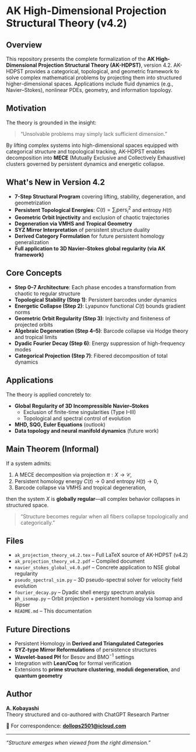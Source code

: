 # AK High-Dimensional Projection Structural Theory (v4.2)

## Overview
This repository presents the complete formalization of the **AK High-Dimensional Projection Structural Theory (AK-HDPST)**, version 4.2. AK-HDPST provides a categorical, topological, and geometric framework to solve complex mathematical problems by projecting them into structured higher-dimensional spaces. Applications include fluid dynamics (e.g., Navier–Stokes), nonlinear PDEs, geometry, and information topology.

## Motivation
The theory is grounded in the insight:

> “Unsolvable problems may simply lack sufficient dimension.”

By lifting complex systems into high-dimensional spaces equipped with categorical structure and topological tracking, AK-HDPST enables decomposition into **MECE** (Mutually Exclusive and Collectively Exhaustive) clusters governed by persistent dynamics and energetic collapse.

## What's New in Version 4.2
- **7-Step Structural Program** covering lifting, stability, degeneration, and geometrization
- **Persistent Topological Energies**: $C(t) = \sum_i \text{pers}_i^2$ and entropy $H(t)$
- **Geometric Orbit Injectivity** and exclusion of chaotic trajectories
- **Degeneration via VMHS and Tropical Geometry**
- **SYZ Mirror Interpretation** of persistent structure duality
- **Derived Category Formulation** for future persistent homology generalization
- **Full application to 3D Navier–Stokes global regularity (via AK framework)**

## Core Concepts
- **Step 0–7 Architecture**: Each phase encodes a transformation from chaotic to regular structure
- **Topological Stability (Step 1)**: Persistent barcodes under dynamics
- **Energetic Collapse (Step 2)**: Lyapunov functional $C(t)$ bounds gradient norms
- **Geometric Orbit Regularity (Step 3)**: Injectivity and finiteness of projected orbits
- **Algebraic Degeneration (Step 4–5)**: Barcode collapse via Hodge theory and tropical limits
- **Dyadic Fourier Decay (Step 6)**: Energy suppression of high-frequency modes
- **Categorical Projection (Step 7)**: Fibered decomposition of total dynamics

## Applications
The theory is applied concretely to:

- **Global Regularity of 3D Incompressible Navier–Stokes**
  - Exclusion of finite-time singularities (Type I–III)
  - Topological and spectral control of evolution
- **MHD, SQG, Euler Equations** (outlook)
- **Data topology and neural manifold dynamics** (future work)

## Main Theorem (Informal)
If a system admits:
1. A MECE decomposition via projection $\pi: X \to \mathcal{C}$,
2. Persistent homology energy $C(t) \to 0$ and entropy $H(t) \to 0$,
3. Barcode collapse via VMHS and tropical degeneration,

then the system $X$ is **globally regular**—all complex behavior collapses in structured space.

> “Structure becomes regular when all fibers collapse topologically and categorically.”

## Files
- `ak_projection_theory_v4.2.tex` – Full LaTeX source of AK-HDPST (v4.2)
- `ak_projection_theory_v4.2.pdf` – Compiled document
- `navier_stokes_global_v4.0.pdf` – Concrete application to NSE global regularity
- `pseudo_spectral_sim.py` – 3D pseudo-spectral solver for velocity field evolution
- `fourier_decay.py` – Dyadic shell energy spectrum analysis
- `ph_isomap.py` – Orbit projection + persistent homology via Isomap and Ripser
- `README.md` – This documentation

## Future Directions
- Persistent Homology in **Derived and Triangulated Categories**
- **SYZ-type Mirror Reformulations** of persistence structures
- **Wavelet-based PH** for Besov and BMO$^{-1}$ settings
- Integration with **Lean/Coq** for formal verification
- Extensions to **prime structure clustering**, **moduli degeneration**, and **quantum geometry**

## Author
**A. Kobayashi**  
Theory structured and co-authored with ChatGPT Research Partner

📧 For correspondence: **dollops2501@icloud.com**

---

*“Structure emerges when viewed from the right dimension.”*
